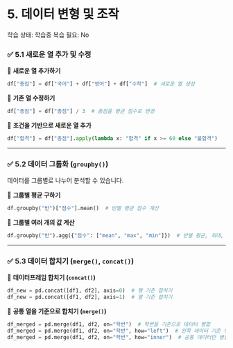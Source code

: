 # 5. 데이터 변형 및 조작

학습 상태: 학습중
복습 필요: No

### ✅ **5.1 새로운 열 추가 및 수정**

📌 **새로운 열 추가하기**

```python
df["총점"] = df["국어"] + df["영어"] + df["수학"]  # 새로운 열 생성
```

📌 **기존 열 수정하기**

```python
df["총점"] = df["총점"] / 3  # 총점을 평균 점수로 변경
```

📌 **조건을 기반으로 새로운 열 추가**

```python
df["합격"] = df["총점"].apply(lambda x: "합격" if x >= 60 else "불합격")
```

---

### ✅ **5.2 데이터 그룹화 (`groupby()`)**

데이터를 그룹별로 나누어 분석할 수 있습니다.

📌 **그룹별 평균 구하기**

```python
df.groupby("반")["점수"].mean()  # 반별 평균 점수 계산
```

📌 **그룹별 여러 개의 값 계산**

```python
df.groupby("반").agg({"점수": ["mean", "max", "min"]})  # 반별 평균, 최대, 최소 점수
```

---

### ✅ **5.3 데이터 합치기 (`merge()`, `concat()`)**

📌 **데이터프레임 합치기 (`concat()`)**

```python
df_new = pd.concat([df1, df2], axis=0)  # 행 기준 합치기
df_new = pd.concat([df1, df2], axis=1)  # 열 기준 합치기
```

📌 **공통 열을 기준으로 합치기 (`merge()`)**

```python
df_merged = pd.merge(df1, df2, on="학번")  # 학번을 기준으로 데이터 병합
df_merged = pd.merge(df1, df2, on="학번", how="left")  # 왼쪽 데이터 기준 병합
df_merged = pd.merge(df1, df2, on="학번", how="inner")  # 공통 데이터만 병합
```